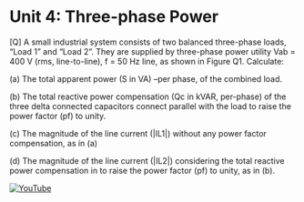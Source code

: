 # Unit 4: Three-phase Power

[Q] A small industrial system consists of two balanced three-phase loads, “Load 1” and “Load 2”. They are supplied by three-phase power utility Vab = 400 V (rms, line-to-line), f = 50 Hz line, as shown in Figure Q1. Calculate: 

(a)  The total apparent power (S in VA) –per phase, of the combined load.    

(b)  The total reactive power compensation (Qc in kVAR, per-phase) of the three delta connected capacitors connect parallel with the load to raise the power factor (pf) to unity.    

(c)  The magnitude of the line current (|IL1|) without any power factor compensation, as in (a)  

(d)  The magnitude of the line current (|IL2|) considering the total reactive power compensation in to raise the power factor (pf) to unity, as in (b).

[![YouTube](http://i.ytimg.com/vi/1r6_6YjqJqA/hqdefault.jpg)](https://www.youtube.com/watch?v=1r6_6YjqJqA)

